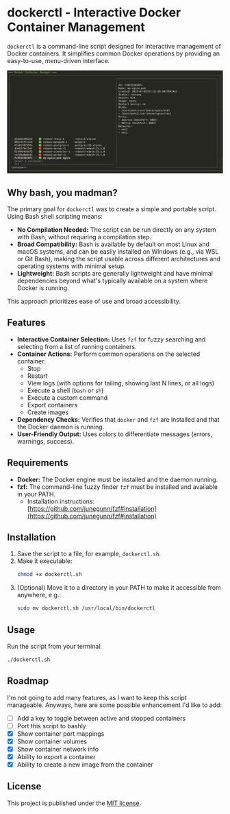 # dockerctl - Interactive Docker Container Management

`dockerctl` is a command-line script designed for interactive management of Docker containers. It simplifies common Docker operations by providing an easy-to-use, menu-driven interface.

![Main screen](media/dockerctl.jpg)

## Why bash, you madman?

The primary goal for `dockerctl` was to create a simple and portable script. Using Bash shell scripting means:
* **No Compilation Needed:** The script can be run directly on any system with Bash, without requiring a compilation step.
* **Broad Compatibility:** Bash is available by default on most Linux and macOS systems, and can be easily installed on Windows (e.g., via WSL or Git Bash), making the script usable across different architectures and operating systems with minimal setup.
* **Lightweight:** Bash scripts are generally lightweight and have minimal dependencies beyond what's typically available on a system where Docker is running.

This approach prioritizes ease of use and broad accessibility.

## Features

* **Interactive Container Selection:** Uses `fzf` for fuzzy searching and selecting from a list of running containers.
* **Container Actions:** Perform common operations on the selected container:
    * Stop
    * Restart
    * View logs (with options for tailing, showing last N lines, or all logs)
    * Execute a shell (`bash` or `sh`)
    * Execute a custom command
    * Export containers
    * Create images
* **Dependency Checks:** Verifies that `docker` and `fzf` are installed and that the Docker daemon is running.
* **User-Friendly Output:** Uses colors to differentiate messages (errors, warnings, success).

## Requirements

* **Docker:** The Docker engine must be installed and the daemon running.
* **fzf:** The command-line fuzzy finder `fzf` must be installed and available in your PATH.
    * Installation instructions: [https://github.com/junegunn/fzf#installation](https://github.com/junegunn/fzf#installation)

## Installation

1.  Save the script to a file, for example, `dockerctl.sh`.
2.  Make it executable:
    ```bash
    chmod +x dockerctl.sh
    ```
3.  (Optional) Move it to a directory in your PATH to make it accessible from anywhere, e.g.:
    ```bash
    sudo mv dockerctl.sh /usr/local/bin/dockerctl
    ```

## Usage

Run the script from your terminal:

```bash
./dockerctl.sh
```

## Roadmap
I'm not going to add many features, as I want to keep this script manageable.
Anyways, here are some possible enhancement I'd like to add:

- [ ] Add a key to toggle between active and stopped containers
- [ ] Port this script to bashly
- [X] Show container port mappings
- [X] Show container volumes
- [X] Show container network info
- [X] Ability to export a container
- [X] Ability to create a new image from the container

## License
This project is published under the [MIT license](LICENSE).

